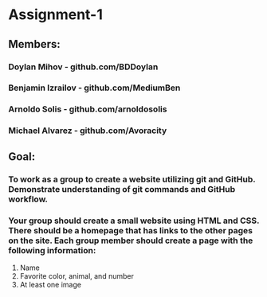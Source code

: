 # Assignment-1

## Members:

### Doylan Mihov - github.com/BDDoylan
### Benjamin Izrailov - github.com/MediumBen
### Arnoldo Solis - github.com/arnoldosolis
### Michael Alvarez - github.com/Avoracity

## Goal:
### To work as a group to create a website utilizing git and GitHub. Demonstrate understanding of git commands and GitHub workflow.

### Your group should create a small website using HTML and CSS. There should be a homepage that has links to the other pages on the site. Each group member should create a page with the following information:

1. Name
2. Favorite color, animal, and number
3. At least one image
